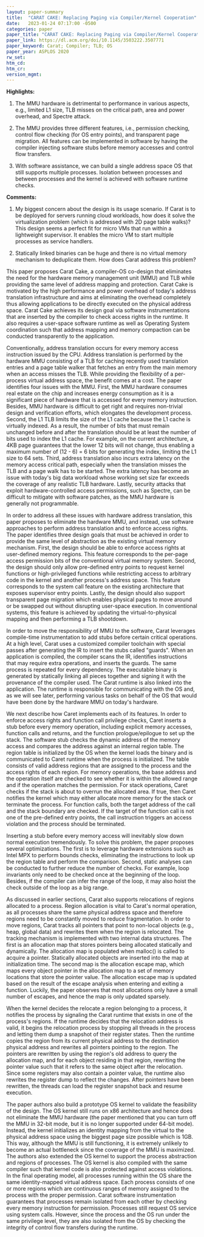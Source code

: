 ```yaml
---
layout: paper-summary
title:  "CARAT CAKE: Replacing Paging via Compiler/Kernel Cooperation"
date:   2023-01-24 07:17:00 -0500
categories: paper
paper_title: "CARAT CAKE: Replacing Paging via Compiler/Kernel Cooperation"
paper_link: https://dl.acm.org/doi/10.1145/3503222.3507771
paper_keyword: Carat; Compiler; TLB; OS
paper_year: ASPLOS 2020
rw_set:
htm_cd:
htm_cr:
version_mgmt:
---
```


**Highlights:**

1. The MMU hardware is detrimental to performance in various aspects, e.g., limited L1 size, TLB misses on the critical
path, area and power overhead, and Spectre attack.

2. The MMU provides three different features, i.e., permission checking, control flow checking (for OS entry points),
and transparent page migration. All features can be implemented in software by having the compiler injecting 
software stubs before memory accesses and control flow transfers.

3. With software assistance, we can build a single address space OS that still supports multiple processes. Isolation
between processes and between processes and the kernel is achieved with software runtime checks.



**Comments:**

1. My biggest concern about the design is its usage scenario. If Carat is to be deployed for servers running cloud 
workloads, how does it solve the virtualization problem (which is addressed with 2D page table walks)? 
This design seems a perfect fit for micro VMs that run within a lightweight supervisor. It enables the micro VM 
to start multiple processes as service handlers.

2. Statically linked binaries can be huge and there is no virtual memory mechanism to deduplicate them. How
does Carat address this problem?

This paper proposes Carat Cake, a compiler-OS co-design that eliminates the need for the hardware memory management 
unit (MMU) and TLB while providing the same level of address mapping and protection. Carat Cake is motivated by the 
high performance and power overhead of today's address translation infrastructure and aims at eliminating the overhead
completely thus allowing applications to be directly executed on the physical address space. Carat Cake achieves its 
design goal via software instrumentations that are inserted by the compiler to check access rights in the runtime.
It also requires a user-space software runtime as well as Operating System coordination such that address mapping 
and memory compaction can be conducted transparently to the application.

Conventionally, address translation occurs for every memory access instruction issued by the CPU. Address 
translation is performed by the hardware MMU consisting of a TLB for caching recently used translation entries
and a page table walker that fetches an entry from the main memory when an access misses the TLB.
While providing the flexibility of a per-process virtual address space, the benefit comes at a cost.
The paper identifies four issues with the MMU.
First, the MMU hardware consumes real estate on the chip and increases energy consumption as it is a significant
piece of hardware that is accessed for every memory instruction. Besides, MMU hardware is difficult to get right
and requires non-trivial design and verification efforts, which elongates the development process. 
Second, the L1 TLB limits the size of the L1 cache because the L1 cache is virtually indexed. As a result, the 
number of bits that must remain unchanged before and after the translation should be at least the number of 
bits used to index the L1 cache. For example, on the current architecture, a 4KB page guarantees that the lower 12 bits 
will not change, thus enabling a maximum number of (12 - 6) = 6 bits for generating the index, limiting the L1
size to 64 sets.
Third, address translation also incurs extra latency on the memory access critical path, especially when the translation
misses the TLB and a page walk has to be started. The extra latency has become an issue with today's big data workload
whose working set size far exceeds the coverage of any realistic TLB hardware.
Lastly, security attacks that exploit hardware-controlled access permissions, such as Spectre, can be difficult to 
mitigate with software patches, as the MMU hardware is generally not programmable.

In order to address all these issues with hardware address translation, this paper proposes to eliminate
the hardware MMU, and instead, use software approaches to perform address translation and to enforce access rights.
The paper identifies three design goals that must be achieved in order to provide the same level of abstraction as 
the existing virtual memory mechanism. First, the design should be able to enforce access rights at user-defined 
memory regions. This feature corresponds to the per-page access permission bits of the conventional virtual memory 
system. Second, the design should only allow pre-defined entry points to request kernel functions or high-privileged 
functions while restricting access to arbitrary code in the kernel and another process's address space. This 
feature corresponds to the system call feature on the existing architecture that exposes supervisor entry points. 
Lastly, the design should also support transparent page migration which enables physical pages to move around or 
be swapped out without disrupting user-space execution. In conventional systems, this feature is achieved by 
updating the virtual-to-physical mapping and then performing a TLB shootdown.

In order to move the responsibility of MMU to the software, Carat leverages compile-time instrumentation to 
add stubs before certain critical operations. At a high level, Carat uses a customized compiler toolchain with 
special passes after generating the IR to insert the stubs called "guards". When an application is compiled, 
the compiler scans the IR, identifies instructions that may require extra operations, and inserts the guards. 
The same process is repeated for every dependency. The executable binary is generated by statically linking all
pieces together and signing it with the provenance of the compiler used.
The Carat runtime is also linked into the application. The runtime is responsible for communicating with the OS and,
as we will see later, performing various tasks on behalf of the OS that would have been done by the hardware MMU on
today's hardware.

We next describe how Caret implements each of its features.
In order to enforce access rights and function call privilege checks, Caret inserts a stub before every memory 
operation, including explicit memory
accesses, function calls and returns, and the function prologue/epilogue to set up the stack. The software
stub checks the dynamic address of the memory access and compares the address against an internal region table.
The region table is initialized by the OS when the kernel loads the binary and is communicated to Caret
runtime when the process is initialized. The table consists of valid address regions that are assigned to the 
process and the access rights of each region.
For memory operations, the base address and the operation itself are checked
to see whether it is within the allowed range and if the operation matches the permission. For stack operations,
Caret checks if the stack is about to overrun the allocated area. If true, then Caret notifies the kernel which may
either allocate more memory for the stack or terminate the process. For function calls, both the target address of 
the call and the stack boundary are checked. If the target of the function call is not one of the pre-defined
entry points, the call instruction triggers an access violation and the process should be terminated.

Inserting a stub before every memory access will inevitably slow down normal execution tremendously. To solve this
problem, the paper proposes several optimizations. The first is to leverage hardware extensions such as Intel MPX 
to perform bounds checks, eliminating the instructions to look up the region table and perform the comparison.
Second, static analyses can be conducted to further reduce the number of checks. For example, loop invariants
only need to be checked once at the beginning of the loop. Besides, if the compiler can infer the range of the loop, 
it may also hoist the check outside of the loop as a big range. 

As discussed in earlier sections, Carat also supports relocations of regions allocated to a process. Region allocation
is vital to Carat's normal operation, as all processes share the same physical address space and therefore regions need
to be constantly moved to reduce fragmentation. In order to move regions, Carat tracks all pointers that point to 
non-local objects (e.g., heap, global data) and rewrites them when the region is relocated. The tracking mechanism 
is implemented with two internal data structures. The first is an allocation map that stores pointers being allocated
statically and dynamically. The allocation map is populated when malloc() is called to acquire a pointer.
Statically allocated objects are inserted into the map at initialization time. 
The second map is the allocation escape map, which maps every object pointer in the allocation map to a set of 
memory locations that store the pointer value. The allocation escape map is updated based on the result of the 
escape analysis when entering and exiting a function. Luckily, the paper observes that most allocations only have 
a small number of escapes, and hence the map is only updated sparsely. 

When the kernel decides the relocate a region belonging to a process, it notifies the process by signaling the Carat
runtime that exists in one of the process's regions. If the runtime decides that the relocation address is valid, 
it begins the relocation process by stopping all threads in the process and letting them dump a snapshot of their
register states. 
Then the runtime copies the region from its current physical address to the destination physical
address and rewrites all pointers pointing to the region. The pointers are rewritten by using the region's old
address to query the allocation map, and for each object residing in that region, rewriting the pointer value such
that it refers to the same object after the relocation.
Since some registers may also contain a pointer value, the runtime also rewrites the register dump to reflect the
changes. After pointers have been rewritten, the threads can load the register snapshot back and resume execution.

The paper authors also build a prototype OS kernel to validate the feasibility of the design. The OS kernel still runs
on x86 architecture and hence does not eliminate the MMU hardware (the paper mentioned that you can turn off
the MMU in 32-bit mode, but it is no longer supported under 64-bit mode). Instead, the kernel initializes an identity 
mapping from the virtual to the physical address space using the biggest page size possible which is 1GB. This way, 
although the MMU is still functioning, it is extremely unlikely to become an actual bottleneck since the coverage of 
the MMU is maximized. The authors also extended the OS kernel to support the process abstraction and regions of 
processes. The OS kernel is also compiled with the same compiler such that kernel code is also protected against
access violations. In the final operating model, all processes running within the OS share the same identity-mapped
virtual address space. Each process consists of one or more regions which are continuous ranges of memory assigned
to the process with the proper permission. Carat software instrumentation guarantees that processes remain isolated 
from each other by checking every memory instruction for permission. Processes still request OS service using 
system calls. However, since the process and the OS run under the same privilege level, they are also isolated from the 
OS by checking the integrity of control flow transfers during the runtime.
